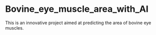 # Bovine_eye_muscle_area_with_AI
This is an innovative project aimed at predicting the area of bovine eye muscles.
